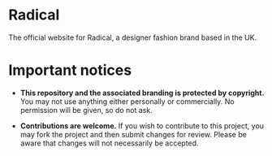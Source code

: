 # Radical

The official website for Radical, a designer fashion brand based in the UK. 

# Important notices

- **This repository and the associated branding is protected by copyright.** You may not use anything either personally or commercially. No permission will be given, so do not ask.

- **Contributions are welcome.** If you wish to contribute to this project, you may fork the project and then submit changes for review. Please be aware that changes will not necessarily be accepted.